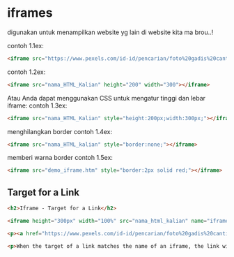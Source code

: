 # iframes
digunakan untuk menampilkan website yg lain di website kita ma brou..!

contoh 1.1ex:
```html
<iframe src="https://www.pexels.com/id-id/pencarian/foto%20gadis%20cantik/"></iframe>
```

contoh 1.2ex:
```html
<iframe src="nama_HTML_Kalian" height="200" width="300"></iframe>
```

Atau Anda dapat menggunakan CSS untuk mengatur tinggi dan lebar iframe:
contoh 1.3ex:
```html
<iframe src="nama_HTML_Kalian" style="height:200px;width:300px;"></iframe>
```
menghilangkan border
contoh 1.4ex:
```html
<iframe src="nama_HTML_kalian" style="border:none;"></iframe>
```
memberi warna border
contoh 1.5ex:
```html
<iframe src="demo_iframe.htm" style="border:2px solid red;"></iframe>
```

## Target for a Link
```html
<h2>Iframe - Target for a Link</h2>

<iframe height="300px" width="100%" src="nama_html_kalian" name="iframe_a"></iframe>

<p><a href="https://www.pexels.com/id-id/pencarian/foto%20gadis%20cantik/" target="iframe_a">W3Schools.com</a></p>

<p>When the target of a link matches the name of an iframe, the link will open in the iframe.</p>
```
